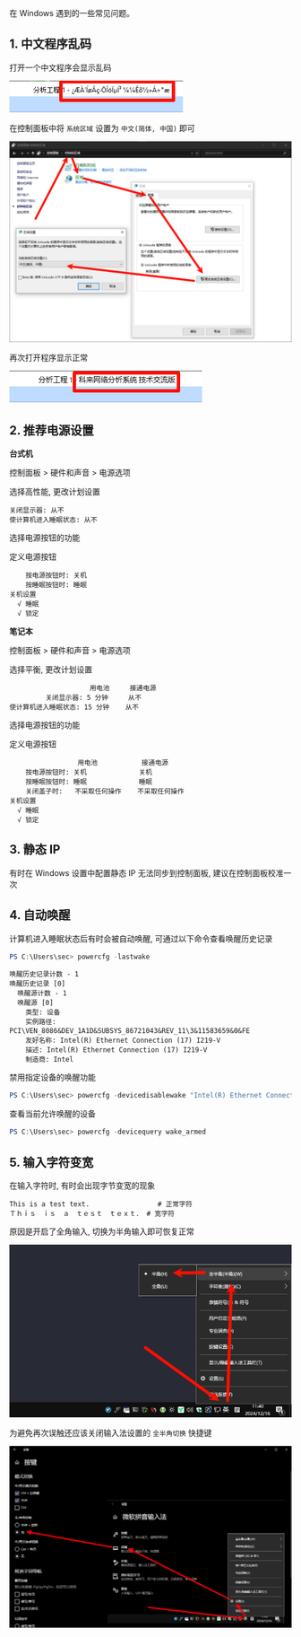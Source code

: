 在 Windows 遇到的一些常见问题。

## 1. 中文程序乱码

打开一个中文程序会显示乱码

![打开一个中文程序会显示乱码](./../../../images/Issues%20of%20Windows/%E6%89%93%E5%BC%80%E4%B8%80%E4%B8%AA%E4%B8%AD%E6%96%87%E7%A8%8B%E5%BA%8F%E4%BC%9A%E6%98%BE%E7%A4%BA%E4%B9%B1%E7%A0%81.png)

在控制面板中将 `系统区域` 设置为 `中文(简体, 中国)` 即可

![在控制面板中将 `系统区域` 设置为 `中文(简体, 中国)` 即可](./../../../images/Issues%20of%20Windows/%E5%9C%A8%E6%8E%A7%E5%88%B6%E9%9D%A2%E6%9D%BF%E4%B8%AD%E5%B0%86%20%60%E7%B3%BB%E7%BB%9F%E5%8C%BA%E5%9F%9F%60%20%E8%AE%BE%E7%BD%AE%E4%B8%BA%20%60%E4%B8%AD%E6%96%87(%E7%AE%80%E4%BD%93,%20%E4%B8%AD%E5%9B%BD)%60%20%E5%8D%B3%E5%8F%AF.png)

再次打开程序显示正常

![再次打开程序显示正常](./../../../images/Issues%20of%20Windows/%E5%86%8D%E6%AC%A1%E6%89%93%E5%BC%80%E7%A8%8B%E5%BA%8F%E6%98%BE%E7%A4%BA%E6%AD%A3%E5%B8%B8.png)

## 2. 推荐电源设置

**台式机**

控制面板 > 硬件和声音 > 电源选项

选择高性能, 更改计划设置

```
关闭显示器: 从不
使计算机进入睡眠状态: 从不
```

选择电源按钮的功能

定义电源按钮

```
    按电源按钮时: 关机
    按睡眠按钮时: 睡眠
关机设置
  √ 睡眠
  √ 锁定
```

**笔记本**

控制面板 > 硬件和声音 > 电源选项

选择平衡, 更改计划设置

```
                    用电池     接通电源
         关闭显示器: 5 分钟     从不
使计算机进入睡眠状态: 15 分钟    从不
```

选择电源按钮的功能

定义电源按钮

```
                 用电池           接通电源
    按电源按钮时: 关机             关机
    按睡眠按钮时: 睡眠             睡眠
    关闭盖子时:   不采取任何操作    不采取任何操作
关机设置
  √ 睡眠
  √ 锁定
```

## 3. 静态 IP

有时在 Windows 设置中配置静态 IP 无法同步到控制面板, 建议在控制面板校准一次

## 4. 自动唤醒

计算机进入睡眠状态后有时会被自动唤醒, 可通过以下命令查看唤醒历史记录

```powershell
PS C:\Users\sec> powercfg -lastwake
```

```
唤醒历史记录计数 - 1
唤醒历史记录 [0]
  唤醒源计数 - 1
  唤醒源 [0]
    类型: 设备
    实例路径: PCI\VEN_8086&DEV_1A1D&SUBSYS_86721043&REV_11\3&11583659&0&FE
    友好名称: Intel(R) Ethernet Connection (17) I219-V
    描述: Intel(R) Ethernet Connection (17) I219-V
    制造商: Intel
```

禁用指定设备的唤醒功能

```powershell
PS C:\Users\sec> powercfg -devicedisablewake "Intel(R) Ethernet Connection (17) I219-V"
```

查看当前允许唤醒的设备

```powershell
PS C:\Users\sec> powercfg -devicequery wake_armed
```

## 5. 输入字符变宽

在输入字符时, 有时会出现字节变宽的现象

```
This is a test text.                 # 正常字符
Ｔｈｉｓ　ｉｓ　ａ　ｔｅｓｔ　ｔｅｘｔ． # 宽字符
```

原因是开启了全角输入, 切换为半角输入即可恢复正常

![原因是开启了全角输入, 切换为半角输入即可恢复正常](./../../../images/Issues%20of%20Windows/%E5%8E%9F%E5%9B%A0%E6%98%AF%E5%BC%80%E5%90%AF%E4%BA%86%E5%85%A8%E8%A7%92%E8%BE%93%E5%85%A5,%20%E5%88%87%E6%8D%A2%E4%B8%BA%E5%8D%8A%E8%A7%92%E8%BE%93%E5%85%A5%E5%8D%B3%E5%8F%AF%E6%81%A2%E5%A4%8D%E6%AD%A3%E5%B8%B8.png)

为避免再次误触还应该关闭输入法设置的 `全半角切换` 快捷键

![为避免再次误触还应该关闭输入法设置的 `全半角切换` 快捷键](./../../../images/Issues%20of%20Windows/%E4%B8%BA%E9%81%BF%E5%85%8D%E5%86%8D%E6%AC%A1%E8%AF%AF%E8%A7%A6%E8%BF%98%E5%BA%94%E8%AF%A5%E5%85%B3%E9%97%AD%E8%BE%93%E5%85%A5%E6%B3%95%E8%AE%BE%E7%BD%AE%E7%9A%84%20%60%E5%85%A8%E5%8D%8A%E8%A7%92%E5%88%87%E6%8D%A2%60%20%E5%BF%AB%E6%8D%B7%E9%94%AE.png)
